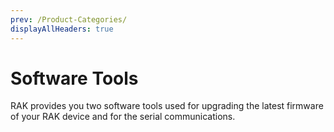 ```yaml
---
prev: /Product-Categories/
displayAllHeaders: true
---
```


# Software Tools

<rk-head img="/assets/rakwireless/product-categories/software-tools.png" center>

RAK provides you two software tools used for upgrading the latest firmware of your RAK device and for the serial communications.  
</rk-head>


<rk-products :tags="['software-tools']" />